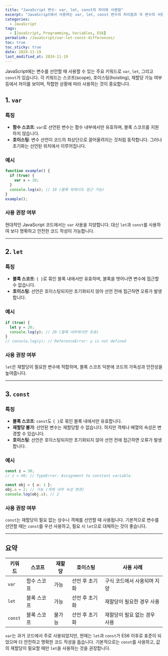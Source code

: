 ```yaml
---
title: "JavaScript 변수: var, let, const의 차이와 사용법"
excerpt: "JavaScript에서 사용하는 var, let, const 변수의 차이점과 각 변수의 사용 사례를 정리합니다."
categories:
  - JavaScript
tags:
  - [JavaScript, Programming, Variables, ES6]
permalink: /JavaScript/var-let-const-differences/
toc: true
toc_sticky: true
date: 2024-11-19
last_modified_at: 2024-11-19
---
```


JavaScript에는 변수를 선언할 때 사용할 수 있는 주요 키워드로 `var`, `let`, 그리고 `const`가 있습니다. 각 키워드는 스코프(scope), 호이스팅(hoisting), 재할당 가능 여부 등에서 차이를 보이며, 적합한 상황에 따라 사용하는 것이 중요합니다.

## 1. `var`
### 특징
- **함수 스코프**: `var`로 선언된 변수는 함수 내부에서만 유효하며, 블록 스코프를 지원하지 않습니다.
- **호이스팅**: 변수 선언이 코드의 최상단으로 끌어올려지는 것처럼 동작합니다. 그러나 초기화는 선언된 위치에서 이루어집니다.

### 예시
```js
function example() {
  if (true) {
    var x = 10;
  }
  console.log(x); // 10 (블록 밖에서도 접근 가능)
}
example();
```

### 사용 권장 여부
현대적인 JavaScript 코드에서는 `var` 사용을 지양합니다. 대신 `let`과 `const`를 사용하여 보다 명확하고 안전한 코드 작성이 가능합니다.

---

## 2. `let`
### 특징
- **블록 스코프**: `{ }`로 묶인 블록 내에서만 유효하며, 블록을 벗어나면 변수에 접근할 수 없습니다.
- **호이스팅**: 선언은 호이스팅되지만 초기화되지 않아 선언 전에 접근하면 오류가 발생합니다.

### 예시
```js
if (true) {
  let y = 20;
  console.log(y); // 20 (블록 내부에서만 유효)
}
// console.log(y); // ReferenceError: y is not defined
```

### 사용 권장 여부
`let`은 재할당이 필요한 변수에 적합하며, 블록 스코프 덕분에 코드의 가독성과 안전성을 높여줍니다.

---

## 3. `const`
### 특징
- **블록 스코프**: `const`도 `{ }`로 묶인 블록 내에서만 유효합니다.
- **재할당 불가**: 선언된 변수는 재할당할 수 없습니다. 하지만 객체나 배열의 속성은 변경할 수 있습니다.
- **호이스팅**: 선언은 호이스팅되지만 초기화되지 않아 선언 전에 접근하면 오류가 발생합니다.

### 예시
```js
const z = 30;
// z = 40; // TypeError: Assignment to constant variable.

const obj = { a: 1 };
obj.a = 2; // 가능 (객체 내부 속성 변경)
console.log(obj.a); // 2
```

### 사용 권장 여부
`const`는 재할당이 필요 없는 상수나 객체를 선언할 때 사용됩니다. 기본적으로 변수를 선언할 때는 `const`를 우선 사용하고, 필요 시 `let`으로 대체하는 것이 좋습니다.

---

## 요약
| 키워드  | 스코프       | 재할당 | 호이스팅 | 사용 사례                   |
|---------|--------------|--------|----------|-----------------------------|
| `var`   | 함수 스코프  | 가능   | 선언 후 초기화 | 구식 코드에서 사용되며 지양 |
| `let`   | 블록 스코프  | 가능   | 선언 후 초기화 | 재할당이 필요한 경우 사용   |
| `const` | 블록 스코프  | 불가능 | 선언 후 초기화 | 재할당이 필요 없는 경우 사용|

`var`는 과거 코드에서 주로 사용되었지만, 현재는 `let`과 `const`가 ES6 이후로 표준이 되었으며 더 안전하고 명확한 코드 작성을 돕습니다. 기본적으로는 `const`를 사용하고, 값의 재할당이 필요할 때만 `let`을 사용하는 것을 권장합니다.

